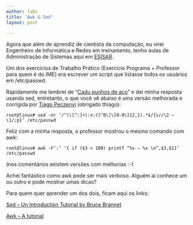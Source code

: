 ```yaml
---
author: fabs
title: 'Awk & Sed'
layout: post

---
```

Agora que além de aprendiz de cientista da computação, eu virei Engenheiro de Informática e Redes em treinamento, tenho aulas de Administração de Sistemas aqui em [ESISAR][1].

Um dos exercícios de Trabalho Prático (Exercício Programa + Professor para quem é do IME) era escrever um script que listasse todos os usuários em /etc/passwd.

Rapidamente me lembrei de “[Cadu punhos de aço][2]” e dei minha resposta usando sed, entretanto, o que você vê abaixo é uma versão melhorada e corrigida por [Tiago Peczenyj][3] (obrigado thiago):

	root@linux# sed -nr ‘/^(\[^:]+):x:([^0\]\[0-9\]{2,}).*$/{s//\2 – \1/;p}’ /etc/passwd

Feliz com a minha resposta, o professor mostrou o mesmo comando com awk:

	root@linux# awk -F’:’ ‘{ if ($3 > 100) printf “%s – %s \n”,$3,$1}’ /etc/passwd

(nos comentários existem versões com melhorias :-)

Achei fantástico como awk pode ser mais verboso. Alguém ai conhece um ou outro e pode mostrar umas dicas?

Para quem quer aprender um dos dois, ficam aqui os links:

[Sed – Un Introduction Tutorial by Bruce Brannet][4]

[Awk – A tutorial][5] 














 [1]: http://esisar.grenoble-inp.fr/
 [2]: http://www.orkut.com.br/Main#Profile.aspx?origin=is&uid=1231004946953189776
 [3]: http://pacman.blog.br/
 [4]: http://www.grymoire.com/Unix/Sed.html
 [5]: http://www.grymoire.com/Unix/Awk.html





